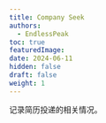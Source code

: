 ```yaml
---
title: Company Seek
authors:
  - EndlessPeak
toc: true
featuredImage: 
date: 2024-06-11
hidden: false
draft: false
weight: 1
---
```

记录简历投递的相关情况。